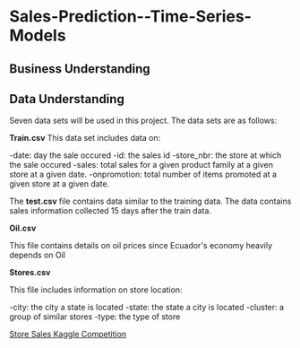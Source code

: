 # Sales-Prediction--Time-Series-Models
## Business Understanding

## Data Understanding
Seven data sets will be used in this project. The data sets are as follows:

**Train.csv**
This data set includes data on:

-date: day the sale occured
-id: the sales id
-store_nbr: the store at which the sale occured
-sales: total sales for a given product family at a given store at a given date.
-onpromotion: total number of items promoted at a given store at a given date.

The **test.csv** file contains data similar to the training data. The data contains sales information collected 15 days after the train data.

**Oil.csv**

This file contains details on oil prices since Ecuador's economy heavily depends on Oil

**Stores.csv**

This file includes information on store location:

-city: the city a state is located
-state: the state a city is located
-cluster: a group of similar stores
-type: the type of store

[Store Sales Kaggle Competition](https://www.kaggle.com/competitions/store-sales-time-series-forecasting/overview)
